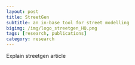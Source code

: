```yaml
---
layout: post
title: StreetGen
subtitle: an in-base tool for street modelling
bigimg: /img/logo_streetgen_HQ.png
tags: [research, publications]
category: research
---
```

 Explain streetgen article